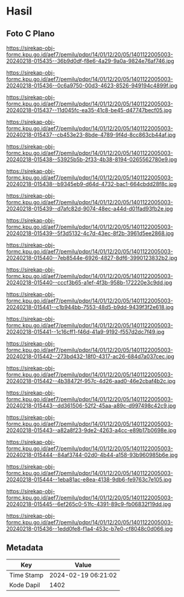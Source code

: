 # Hasil

## Foto C Plano

https://sirekap-obj-formc.kpu.go.id/aef7/pemilu/pdpr/14/01/12/20/05/1401122005003-20240218-015435--36b9d0df-f8e6-4a29-9a0a-9824e76af746.jpg

https://sirekap-obj-formc.kpu.go.id/aef7/pemilu/pdpr/14/01/12/20/05/1401122005003-20240218-015436--0c6a9750-00d3-4623-8526-949194c4899f.jpg

https://sirekap-obj-formc.kpu.go.id/aef7/pemilu/pdpr/14/01/12/20/05/1401122005003-20240218-015437--11d045fc-ea35-41c8-be45-d47747becf05.jpg

https://sirekap-obj-formc.kpu.go.id/aef7/pemilu/pdpr/14/01/12/20/05/1401122005003-20240218-015437--cb453e23-8bde-4789-9f4d-8cc863cb44af.jpg

https://sirekap-obj-formc.kpu.go.id/aef7/pemilu/pdpr/14/01/12/20/05/1401122005003-20240218-015438--53925b5b-2f33-4b38-8194-0265562780e9.jpg

https://sirekap-obj-formc.kpu.go.id/aef7/pemilu/pdpr/14/01/12/20/05/1401122005003-20240218-015438--b9345eb9-d64d-4732-bac1-664cbdd28f8c.jpg

https://sirekap-obj-formc.kpu.go.id/aef7/pemilu/pdpr/14/01/12/20/05/1401122005003-20240218-015439--d7afc82d-9074-48ec-a44d-d01fad93fb2e.jpg

https://sirekap-obj-formc.kpu.go.id/aef7/pemilu/pdpr/14/01/12/20/05/1401122005003-20240218-015439--5f3d5132-4c7d-43ec-8f2b-3961d5ee2868.jpg

https://sirekap-obj-formc.kpu.go.id/aef7/pemilu/pdpr/14/01/12/20/05/1401122005003-20240218-015440--7eb8544e-6926-4827-8df6-3990123832b2.jpg

https://sirekap-obj-formc.kpu.go.id/aef7/pemilu/pdpr/14/01/12/20/05/1401122005003-20240218-015440--cccf3b65-a1ef-4f3b-958b-172220e3c9dd.jpg

https://sirekap-obj-formc.kpu.go.id/aef7/pemilu/pdpr/14/01/12/20/05/1401122005003-20240218-015441--c1b944bb-7553-48d5-b9dd-9439f3f2e618.jpg

https://sirekap-obj-formc.kpu.go.id/aef7/pemilu/pdpr/14/01/12/20/05/1401122005003-20240218-015441--1c16cff1-f46d-41a9-9192-f557d2dc7f49.jpg

https://sirekap-obj-formc.kpu.go.id/aef7/pemilu/pdpr/14/01/12/20/05/1401122005003-20240218-015442--273bd432-18f0-4317-ac26-684d7a037cec.jpg

https://sirekap-obj-formc.kpu.go.id/aef7/pemilu/pdpr/14/01/12/20/05/1401122005003-20240218-015442--4b38472f-957c-4d26-aad0-46e2cbaf4b2c.jpg

https://sirekap-obj-formc.kpu.go.id/aef7/pemilu/pdpr/14/01/12/20/05/1401122005003-20240218-015443--dd361506-52f2-45aa-a89c-d997498c42c9.jpg

https://sirekap-obj-formc.kpu.go.id/aef7/pemilu/pdpr/14/01/12/20/05/1401122005003-20240218-015443--a82a8f23-9de2-4263-a4cc-e89b17b0698e.jpg

https://sirekap-obj-formc.kpu.go.id/aef7/pemilu/pdpr/14/01/12/20/05/1401122005003-20240218-015444--84af3744-02d0-4b44-a158-93b960985b6e.jpg

https://sirekap-obj-formc.kpu.go.id/aef7/pemilu/pdpr/14/01/12/20/05/1401122005003-20240218-015444--1eba81ac-e8ea-4138-9db6-fe9763c7e105.jpg

https://sirekap-obj-formc.kpu.go.id/aef7/pemilu/pdpr/14/01/12/20/05/1401122005003-20240218-015445--6ef265c0-51fc-4391-89c9-fb06832f19dd.jpg

https://sirekap-obj-formc.kpu.go.id/aef7/pemilu/pdpr/14/01/12/20/05/1401122005003-20240218-015436--1edd0fe8-f1a4-453c-b7e0-cf8048c0d066.jpg


## Metadata

| Key        | Value               |
| ---------- | ------------------- |
| Time Stamp | 2024-02-19 06:21:02 |
| Kode Dapil | 1402                |



